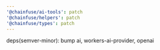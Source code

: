 ```yaml
---
'@chainfuse/ai-tools': patch
'@chainfuse/helpers': patch
'@chainfuse/types': patch
---
```


deps(semver-minor): bump ai, workers-ai-provider, openai

